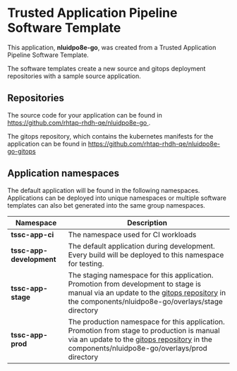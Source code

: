 # Trusted Application Pipeline Software Template

This application, **nluidpo8e-go**, was created from a Trusted Application Pipeline Software Template.

The software templates create a new source and gitops deployment repositories with a sample source application. 

## Repositories

The source code for your application can be found in [https://github.com/rhtap-rhdh-qe/nluidpo8e-go ](https://github.com/rhtap-rhdh-qe/nluidpo8e-go ).
 
The gitops repository, which contains the kubernetes manifests for the application can be found in 
[https://github.com/rhtap-rhdh-qe/nluidpo8e-go-gitops ](https://github.com/rhtap-rhdh-qe/nluidpo8e-go-gitops ) 

## Application namespaces 

The default application will be found in the following namespaces. Applications can be deployed into unique namespaces or multiple software templates can also bet generated into the same group namespaces.  

|  Namespace   |  Description   |  
| -------- | -------- |
| **tssc-app-ci** | The namespace used for CI workloads |
| **tssc-app-development** | The default application during development. Every build will be deployed to this namespace for testing. |
| **tssc-app-stage** | The staging namespace for this application. Promotion from development to stage is manual via an update to the [gitops repository](https://github.com/rhtap-rhdh-qe/nluidpo8e-go-gitops ) in the components/nluidpo8e-go/overlays/stage directory |
| **tssc-app-prod** | The production namespace for this application. Promotion from stage to production is manual via an update to the [gitops repository](https://github.com/rhtap-rhdh-qe/nluidpo8e-go-gitops ) in the components/nluidpo8e-go/overlays/prod directory |
